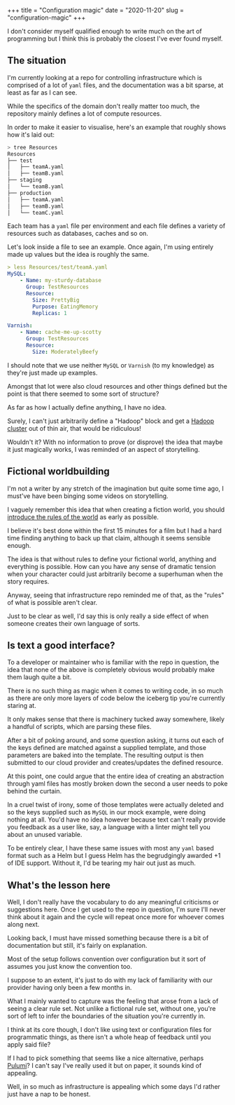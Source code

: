 +++
title = "Configuration magic"
date = "2020-11-20"
slug = "configuration-magic"
+++

I don't consider myself qualified enough to write much on the art of programming but I think this is probably the closest I've ever found myself.

## The situation

I'm currently looking at a repo for controlling infrastructure which is comprised of a lot of `yaml` files, and the documentation was a bit sparse, at least as far as I can see.

While the specifics of the domain don't really matter too much, the repository mainly defines a lot of compute resources.

In order to make it easier to visualise, here's an example that roughly shows how it's laid out:

```bash
> tree Resources
Resources
├── test
│   ├── teamA.yaml
│   ├── teamB.yaml
├── staging
│   └── teamB.yaml
├── production
│   ├── teamA.yaml
│   ├── teamB.yaml
│   └── teamC.yaml
```

Each team has a `yaml` file per environment and each file defines a variety of resources such as databases, caches and so on.

Let's look inside a file to see an example. Once again, I'm using entirely made up values but the idea is roughly the same.

```yaml
> less Resources/test/teamA.yaml
MySQL:
	- Name: my-sturdy-database
	  Group: TestResources
	  Resource:
	  	Size: PrettyBig
		Purpose: EatingMemory
		Replicas: 1

Varnish:
	- Name: cache-me-up-scotty
	  Group: TestResources
	  Resource:
	  	Size: ModeratelyBeefy
```

I should note that we use neither `MySQL` or `Varnish` (to my knowledge) as they're just made up examples.

Amongst that lot were also cloud resources and other things defined but the point is that there seemed to some sort of structure?

As far as how I actually define anything, I have no idea.

Surely, I can't just arbitrarily define a "Hadoop" block and get a [Hadoop cluster](https://www.chrisstucchio.com/blog/2013/hadoop_hatred.html) out of thin air, that would be ridiculous!

Wouldn't it? With no information to prove (or disprove) the idea that maybe it just magically works, I was reminded of an aspect of storytelling.

## Fictional worldbuilding

I'm not a writer by any stretch of the imagination but quite some time ago, I must've have been binging some videos on storytelling.

I vaguely remember this idea that when creating a fiction world, you should [introduce the rules of the world](https://kidlit.com/breaking-the-rules-in-world-building/) as early as possible.

I believe it's best done within the first 15 minutes for a film but I had a hard time finding anything to back up that claim, although it seems sensible enough.

The idea is that without rules to define your fictional world, anything and everything is possible. How can you have any sense of dramatic tension when your character could just arbitrarily become a superhuman when the story requires.

Anyway, seeing that infrastructure repo reminded me of that, as the "rules" of what is possible aren't clear.

Just to be clear as well, I'd say this is only really a side effect of when someone creates their own language of sorts.

## Is text a good interface?

To a developer or maintainer who is familiar with the repo in question, the idea that none of the above is completely obvious would probably make them laugh quite a bit.

There is no such thing as magic when it comes to writing code, in so much as there are only more layers of code below the iceberg tip you're currently staring at.

It only makes sense that there is machinery tucked away somewhere, likely a handful of scripts, which are parsing these files.

After a bit of poking around, and some question asking, it turns out each of the keys defined are matched against a supplied template, and those parameters are baked into the template. The resulting output is then submitted to our cloud provider and creates/updates the defined resource.

At this point, one could argue that the entire idea of creating an abstraction through yaml files has mostly broken down the second a user needs to poke behind the curtain.

In a cruel twist of irony, some of those templates were actually deleted and so the keys supplied such as `MySQL` in our mock example, were doing nothing at all. You'd have no idea however because text can't really provide you feedback as a user like, say, a language with a linter might tell you about an unused variable.

To be entirely clear, I have these same issues with most any `yaml` based format such as a Helm but I guess Helm has the begrudgingly awarded +1 of IDE support. Without it, I'd be tearing my hair out just as much.

## What's the lesson here

Well, I don't really have the vocabulary to do any meaningful criticisms or suggestions here. Once I get used to the repo in question, I'm sure I'll never think about it again and the cycle will repeat once more for whoever comes along next.

Looking back, I must have missed something because there is a bit of documentation but still, it's fairly on explanation.

Most of the setup follows convention over configuration but it sort of assumes you just know the convention too.

I suppose to an extent, it's just to do with my lack of familiarity with our provider having only been a few months in.

What I mainly wanted to capture was the feeling that arose from a lack of seeing a clear rule set. Not unlike a fictional rule set, without one, you're sort of left to infer the boundaries of the situation you're currently in.

I think at its core though, I don't like using text or configuration files for programmatic things, as there isn't a whole heap of feedback until you apply said file?

If I had to pick something that seems like a nice alternative, perhaps [Pulumi](https://www.pulumi.com/product/#sdk)? I can't say I've really used it but on paper, it sounds kind of appealing.

Well, in so much as infrastructure is appealing which some days I'd rather just have a nap to be honest.
